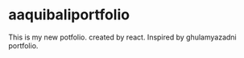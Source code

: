 # aaquibaliportfolio
This is my new potfolio. created by react. Inspired by ghulamyazadni portfolio.

